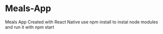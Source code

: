 # Meals-App
Meals App Created with React Native
use npm install to instal node modules and run it with npm start
